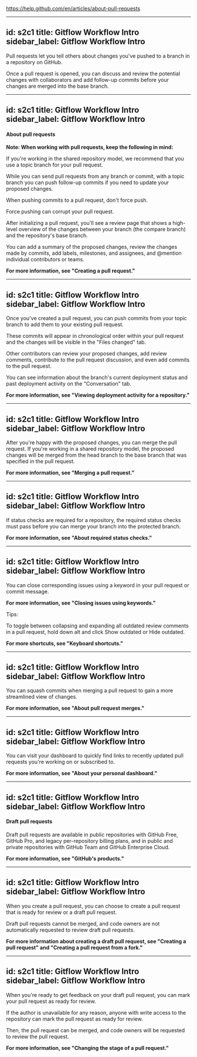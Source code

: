 https://help.github.com/en/articles/about-pull-requests

---
id: s2c1
title: Gitflow Workflow Intro
sidebar_label: Gitflow Workflow Intro
---

Pull requests let you tell others about changes you've pushed to a branch in a repository on GitHub.

Once a pull request is opened, you can discuss and review the potential changes with collaborators and add follow-up commits before your changes are merged into the base branch.



---
id: s2c1
title: Gitflow Workflow Intro
sidebar_label: Gitflow Workflow Intro
---

#### About pull requests
**Note: When working with pull requests, keep the following in mind:**

If you're working in the shared repository model, we recommend that you use a topic branch for your pull request.

While you can send pull requests from any branch or commit, with a topic branch you can push follow-up commits if you need to update your proposed changes.

When pushing commits to a pull request, don't force push.

Force pushing can corrupt your pull request.

After initializing a pull request, you'll see a review page that shows a high-level overview of the changes between your branch (the compare branch) and the repository's base branch.

You can add a summary of the proposed changes, review the changes made by commits, add labels, milestones, and assignees, and @mention individual contributors or teams.

**For more information, see "Creating a pull request."**





---
id: s2c1
title: Gitflow Workflow Intro
sidebar_label: Gitflow Workflow Intro
---

Once you've created a pull request, you can push commits from your topic branch to add them to your existing pull request.

These commits will appear in chronological order within your pull request and the changes will be visible in the "Files changed" tab.

Other contributors can review your proposed changes, add review comments, contribute to the pull request discussion, and even add commits to the pull request.

You can see information about the branch's current deployment status and past deployment activity on the "Conversation" tab.

**For more information, see "Viewing deployment activity for a repository."**





---
id: s2c1
title: Gitflow Workflow Intro
sidebar_label: Gitflow Workflow Intro
---

After you're happy with the proposed changes, you can merge the pull request.
If you're working in a shared repository model, the proposed changes will be merged from the head branch to the base branch that was specified in the pull request.

**For more information, see "Merging a pull request."**



---
id: s2c1
title: Gitflow Workflow Intro
sidebar_label: Gitflow Workflow Intro
---

If status checks are required for a repository, the required status checks must pass before you can merge your branch into the protected branch.

**For more information, see "About required status checks."**



---
id: s2c1
title: Gitflow Workflow Intro
sidebar_label: Gitflow Workflow Intro
---

You can close corresponding issues using a keyword in your pull request or commit message.

**For more information, see "Closing issues using keywords."**


Tips:

To toggle between collapsing and expanding all outdated review comments in a pull request, hold down alt and click Show outdated or Hide outdated.

**For more shortcuts, see "Keyboard shortcuts."**



---
id: s2c1
title: Gitflow Workflow Intro
sidebar_label: Gitflow Workflow Intro
---

You can squash commits when merging a pull request to gain a more streamlined view of changes.

**For more information, see "About pull request merges."**



---
id: s2c1
title: Gitflow Workflow Intro
sidebar_label: Gitflow Workflow Intro
---

You can visit your dashboard to quickly find links to recently updated pull requests you're working on or subscribed to.

**For more information, see "About your personal dashboard."**



---
id: s2c1
title: Gitflow Workflow Intro
sidebar_label: Gitflow Workflow Intro
---

#### Draft pull requests

Draft pull requests are available in public repositories with GitHub Free, GitHub Pro, and legacy per-repository billing plans, and in public and private repositories with GitHub Team and GitHub Enterprise Cloud.

**For more information, see "GitHub's products."**


---
id: s2c1
title: Gitflow Workflow Intro
sidebar_label: Gitflow Workflow Intro
---

When you create a pull request, you can choose to create a pull request that is ready for review or a draft pull request.

Draft pull requests cannot be merged, and code owners are not automatically requested to review draft pull requests.

**For more information about creating a draft pull request, see "Creating a pull request" and "Creating a pull request from a fork."**


---
id: s2c1
title: Gitflow Workflow Intro
sidebar_label: Gitflow Workflow Intro
---

When you're ready to get feedback on your draft pull request, you can mark your pull request as ready for review.

If the author is unavailable for any reason, anyone with write access to the repository can mark the pull request as ready for review.

Then, the pull request can be merged, and code owners will be requested to review the pull request.

**For more information, see "Changing the stage of a pull request."**

